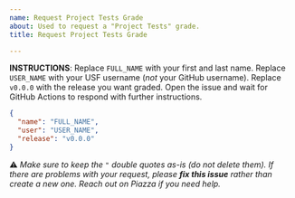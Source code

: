 ```yaml
---
name: Request Project Tests Grade
about: Used to request a "Project Tests" grade.
title: Request Project Tests Grade

---
```


**INSTRUCTIONS**: Replace `FULL_NAME` with your first and last name. Replace `USER_NAME` with your USF username (*not* your GitHub username). Replace `v0.0.0` with the release you want graded. Open the issue and wait for GitHub Actions to respond with further instructions. 

```json
{
  "name": "FULL_NAME",
  "user": "USER_NAME",
  "release": "v0.0.0"
}
```

:warning: *Make sure to keep the `"` double quotes as-is (do not delete them). If there are problems with your request, please **fix this issue** rather than create a new one. Reach out on Piazza if you need help.*
